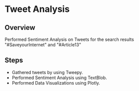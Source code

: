 # Tweet Analysis

## Overview
Performed Sentiment Analysis on Tweets for the search results "#SaveyourInternet"
and "#Article13"

## Steps
* Gathered tweets by using Tweepy.
* Performed Sentiment Analysis using TextBlob.
* Performed Data Visualizations using Plotly.
